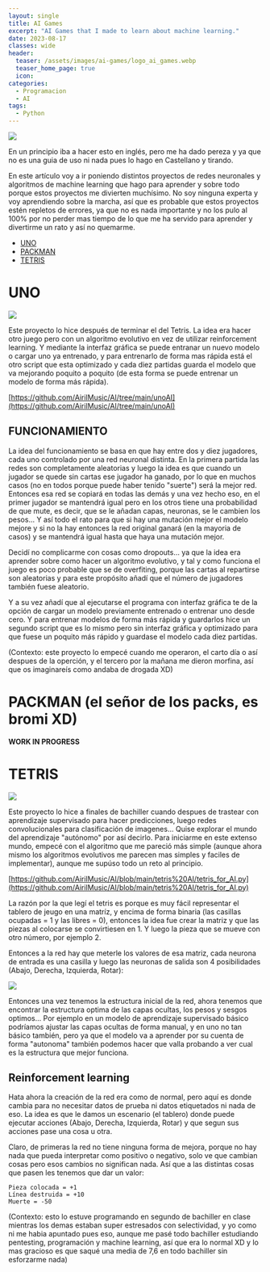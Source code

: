 ```yaml
---
layout: single
title: AI Games
excerpt: "AI Games that I made to learn about machine learning."
date: 2023-08-17
classes: wide
header:
  teaser: /assets/images/ai-games/logo_ai_games.webp
  teaser_home_page: true
  icon:
categories:
  - Programacion
  - AI
tags:  
  - Python
---
```


![](/assets/images/ai-games/logo_ai_games.webp)

En un principio iba a hacer esto en inglés, pero me ha dado pereza y ya que no es una guia de uso ni nada pues lo hago en Castellano y tirando.

En este artículo voy a ir poniendo distintos proyectos de redes neuronales y algoritmos de machine learning que hago para aprender y sobre todo porque estos proyectos me divierten muchísimo. No soy ninguna experta y voy aprendiendo sobre la marcha, así que es probable que estos proyectos estén repletos de errores, ya que no es nada importante y no los pulo al 100% por no perder mas tiempo de lo que me ha servido para aprender y divertirme un rato y así no quemarme.

- [UNO](#UNO)
- [PACKMAN](#PACKMAN)
- [TETRIS](#TETRIS)

# UNO
<a id="UNO"></a>

![](/assets/images/ai-games/full_game.PNG)

Este proyecto lo hice después de terminar el del Tetris. La idea era hacer otro juego pero con un algoritmo evolutivo en vez de utilizar reinforcement learning. Y mediante la interfaz gráfica se puede entranar un nuevo modelo o cargar uno ya entrenado, y para entrenarlo de forma mas rápida está el otro script que esta optimizado y cada diez partidas guarda el modelo que va mejorando poquito a poquito (de esta forma se puede entrenar un modelo de forma más rápida).

[https://github.com/AirilMusic/AI/tree/main/unoAI](https://github.com/AirilMusic/AI/tree/main/unoAI)

## FUNCIONAMIENTO

La idea del funcionamiento se basa en que hay entre dos y diez jugadores, cada uno controlado por una red neuronal distinta. En la primera partida las redes son completamente aleatorias y luego la idea es que cuando un jugador se quede sin cartas ese jugador ha ganado, por lo que en muchos casos (no en todos porque puede haber tenido "suerte") será la mejor red. Entonces esa red se copiará en todas las demás y una vez hecho eso, en el primer jugador se mantendrá igual pero en los otros tiene una probabilidad de que mute, es decir, que se le añadan capas, neuronas, se le cambien los pesos... Y así todo el rato para que si hay una mutación mejor el modelo mejore y si no la hay entonces la red original ganará (en la mayoria de casos) y se mantendrá igual hasta que haya una mutación mejor.

Decidí no complicarme con cosas como dropouts... ya que la idea era aprender sobre como hacer un algoritmo evolutivo, y tal y como funciona el juego es poco probable que se de overfiting, porque las cartas al repartirse son aleatorias y para este propósito añadí que el número de jugadores también fuese aleatorio.

Y a su vez añadí que al ejecutarse el programa con interfaz gráfica te de la opción de cargar un modelo previamente entrenado o entrenar uno desde cero. Y para entrenar modelos de forma más rápida y guardarlos hice un segundo script que es lo mismo pero sin interfaz gráfica y optimizado para que fuese un poquito más rápido y guardase el modelo cada diez partidas.

(Contexto: este proyecto lo empecé cuando me operaron, el carto día o así despues de la operción, y el tercero por la mañana me dieron morfina, así que os imaginareís como andaba de drogada XD)  

# PACKMAN (el señor de los packs, es bromi XD)
<a id="PACKMAN"></a>

**WORK IN PROGRESS**


# TETRIS
<a id="TETRIS"></a>

![](/assets/images/ai-games/tetris.PNG)

Este proyecto lo hice a finales de bachiller cuando despues de trastear con aprendizaje supervisado para hacer predicciones, luego redes convolucionales para clasificación de imagenes... Quise explorar el mundo del aprendizaje "autónomo" por así decirlo. Para iniciarme en este extenso mundo, empecé con el algoritmo que me pareció más simple (aunque ahora mismo los algoritmos evolutivos me parecen mas simples y faciles de implementar), aunque me supúso todo un reto al principio.

[https://github.com/AirilMusic/AI/blob/main/tetris%20AI/tetris_for_AI.py](https://github.com/AirilMusic/AI/blob/main/tetris%20AI/tetris_for_AI.py)

La razón por la que legí el tetris es porque es muy fácil representar el tablero de jeugo en una matríz, y encima de forma binaria (las casillas ocupadas = 1 y las libres = 0), entonces la idea fue crear la matriz y que las piezas al colocarse se convirtiesen en 1. Y luego la pieza que se mueve con otro número, por ejemplo 2.

Entonces a la red hay que meterle los valores de esa matriz, cada neurona de entrada es una casilla y luego las neuronas de salida son 4 posibilidades (Abajo, Derecha, Izquierda, Rotar):

![](/assets/images/ai-games/red_tetris.PNG)

Entonces una vez tenemos la estructura inicial de la red, ahora tenemos que encontrar la estructura optima de las capas ocultas, los pesos y sesgos optimos... Por ejemplo en un modelo de aprendizaje supervisado básico podríamos ajustar las capas ocultas de forma manual, y en uno no tan básico también, pero ya que el modelo va a aprender por su cuenta de forma "autonoma" también podemos hacer que valla probando a ver cual es la estructura que mejor funciona.

## Reinforcement learning

Hata ahora la creación de la red era como de normal, pero aquí es donde cambia para no necesitar datos de prueba ni datos etiquetados ni nada de eso. La idea es que le damos un escenario (el tablero) donde puede ejecutar acciones (Abajo, Derecha, Izquierda, Rotar) y que segun sus acciones pase una cosa u otra.

Claro, de primeras la red no tiene ninguna forma de mejora, porque no hay nada que pueda interpretar como positivo o negativo, solo ve que cambian cosas pero esos cambios no significan nada. Así que a las distintas cosas que pasen les tenemos que dar un valor:

```
Pieza colocada = +1
Línea destruida = +10
Muerte = -50
```

(Contexto: esto lo estuve programando en segundo de bachiller en clase mientras los demas estaban super estresados con selectividad, y yo como ni me habia apuntado pues eso, aunque me pasé todo bachiller estudiando pentesting, programación y machine learning, así que era lo normal XD y lo mas gracioso es que saqué una media de 7,6 en todo bachiller sin esforzarme nada)


